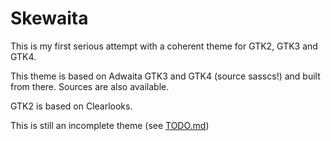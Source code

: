 # Skewaita

This is my first serious attempt with a coherent theme for GTK2, GTK3 and GTK4.

This theme is based on Adwaita GTK3 and GTK4 (source sasscs!) and built from there. Sources are also available.

GTK2 is based on Clearlooks.

This is still an incomplete theme (see [TODO.md](TODO.md))
